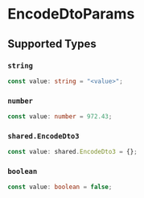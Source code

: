 # EncodeDtoParams


## Supported Types

### `string`

```typescript
const value: string = "<value>";
```

### `number`

```typescript
const value: number = 972.43;
```

### `shared.EncodeDto3`

```typescript
const value: shared.EncodeDto3 = {};
```

### `boolean`

```typescript
const value: boolean = false;
```

